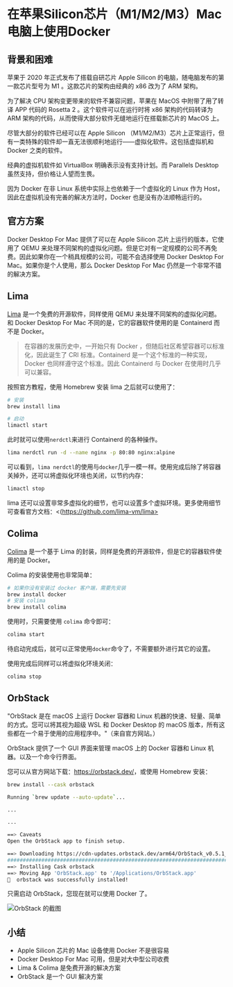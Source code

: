 # 在苹果Silicon芯片（M1/M2/M3）Mac电脑上使用Docker

<Validator lang="zh-hans" :platform-list="['macOS 13.2.1']" date="2023-03-14" />

## 背景和困难

苹果于 2020 年正式发布了搭载自研芯片 Apple Silicon 的电脑，随电脑发布的第一款芯片型号为 M1 。这款芯片的架构由经典的 x86 改为了 ARM 架构。

为了解决 CPU 架构变更带来的软件不兼容问题，苹果在 MacOS 中附带了用了转译 APP 代码的 Rosetta 2 。这个软件可以在运行时将 x86 架构的代码转译为 ARM 架构的代码，从而使得大部分软件无缝地运行在搭载新芯片的 MacOS 上。

尽管大部分的软件已经可以在 Apple Silicon （M1/M2/M3）芯片上正常运行，但有一类特殊的软件却一直无法很顺利地运行——虚拟化软件。这包括虚拟机和 Docker 之类的软件。

经典的虚拟机软件如 VirtualBox 明确表示没有支持计划。而 Parallels Desktop 虽然支持，但价格让人望而生畏。

因为 Docker 在非 Linux 系统中实际上也依赖于一个虚拟化的 Linux 作为 Host，因此在虚拟机没有完善的解决方法时，Docker 也是没有办法顺畅运行的。

## 官方方案

Docker Desktop For Mac 提供了可以在 Apple Silicon 芯片上运行的版本，它使用了 QEMU 来处理不同架构的虚拟化问题。但是它对有一定规模的公司不再免费。因此如果你在一个稍具规模的公司，可能不会选择使用 Docker Desktop For Mac。如果你是个人使用，那么 Docker Desktop For Mac 仍然是一个非常不错的解决方案。

## Lima

[Lima](https://github.com/lima-vm/lima) 是一个免费的开源软件，同样使用 QEMU 来处理不同架构的虚拟化问题。和 Docker Desktop For Mac 不同的是，它的容器软件使用的是 Containerd 而不是 Docker。

> 在容器的发展历史中，一开始只有 Docker ，但随后社区希望容器可以标准化，因此诞生了 CRI 标准。Containerd 是一个这个标准的一种实现，Docker 也同样遵守这个标准。因此 Containerd 与 Docker 在使用时几乎可以兼容。

按照官方教程，使用 Homebrew 安装 lima 之后就可以使用了：

```sh
# 安装
brew install lima

# 启动
limactl start
```

此时就可以使用`nerdctl`来进行 Containerd 的各种操作。

```sh
lima nerdctl run -d --name nginx -p 80:80 nginx:alpine
```

可以看到，`lima nerdctl`的使用与`docker`几乎一模一样。使用完成后除了将容器关掉外，还可以将虚拟化环境也关闭，以节约内存：

```sh
limactl stop
```

lima 还可以设置非常多虚拟化的细节，也可以设置多个虚拟环境。更多使用细节可查看官方文档：<(https://github.com/lima-vm/lima>

## Colima

[Colima](https://github.com/abiosoft/colima) 是一个基于 Lima 的封装，同样是免费的开源软件，但是它的容器软件使用的是 Docker。

Colima 的安装使用也非常简单：

```sh
# 如果你没有安装过 docker 客户端，需要先安装
brew install docker
# 安装 colima
brew install colima
```

使用时，只需要使用 `colima` 命令即可：

```sh
colima start
```

待启动完成后，就可以正常使用`docker`命令了，不需要额外进行其它的设置。

使用完成后同样可以将虚拟化环境关闭：

```sh
colima stop
```

## OrbStack

"OrbStack 是在 macOS 上运行 Docker 容器和 Linux 机器的快速、轻量、简单的方式。您可以将其视为超级 WSL 和 Docker Desktop 的 macOS 版本，所有这些都在一个易于使用的应用程序中。"（来自官方网站。）

OrbStack 提供了一个 GUI 界面来管理 macOS 上的 Docker 容器和 Linux 机器。以及一个命令行界面。

您可以从官方网站下载：<https://orbstack.dev/>，或使用 Homebrew 安装：

```sh
brew install --cask orbstack
```

```sh
Running `brew update --auto-update`...

...

...

==> Caveats
Open the OrbStack app to finish setup.

==> Downloading https://cdn-updates.orbstack.dev/arm64/OrbStack_v0.5.1_985_arm64.dmg
######################################################################## 100.0%
==> Installing Cask orbstack
==> Moving App 'OrbStack.app' to '/Applications/OrbStack.app'
🍺  orbstack was successfully installed!
```

只需启动 OrbStack，您现在就可以使用 Docker 了。

![OrbStack 的截图](/attachments/mac/how-to-use-docker-on-m1-mac/01.screenshot-orbstack.png)

## 小结

- Apple Silicon 芯片的 Mac 设备使用 Docker 不是很容易
- Docker Desktop For Mac 可用，但是对大中型公司收费
- Lima & Colima 是免费开源的解决方案
- OrbStack 是一个 GUI 解决方案
